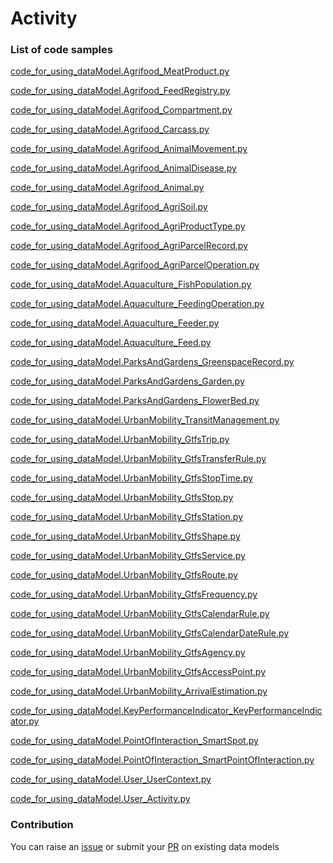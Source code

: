 # Activity

### List of code samples 

<!-- 50-List of code -->

<!-- [code entry](link) -->
[code_for_using_dataModel.Agrifood_MeatProduct.py](https://github.com/smart-data-models/dataModel.Agrifood/blob/master/MeatProduct/code/code_for_using_dataModel.Agrifood_MeatProduct.py)

[code_for_using_dataModel.Agrifood_FeedRegistry.py](https://github.com/smart-data-models/dataModel.Agrifood/blob/master/FeedRegistry/code/code_for_using_dataModel.Agrifood_FeedRegistry.py)

[code_for_using_dataModel.Agrifood_Compartment.py](https://github.com/smart-data-models/dataModel.Agrifood/blob/master/Compartment/code/code_for_using_dataModel.Agrifood_Compartment.py)

[code_for_using_dataModel.Agrifood_Carcass.py](https://github.com/smart-data-models/dataModel.Agrifood/blob/master/Carcass/code/code_for_using_dataModel.Agrifood_Carcass.py)

[code_for_using_dataModel.Agrifood_AnimalMovement.py](https://github.com/smart-data-models/dataModel.Agrifood/blob/master/AnimalMovement/code/code_for_using_dataModel.Agrifood_AnimalMovement.py)

[code_for_using_dataModel.Agrifood_AnimalDisease.py](https://github.com/smart-data-models/dataModel.Agrifood/blob/master/AnimalDisease/code/code_for_using_dataModel.Agrifood_AnimalDisease.py)

[code_for_using_dataModel.Agrifood_Animal.py](https://github.com/smart-data-models/dataModel.Agrifood/blob/master/Animal/code/code_for_using_dataModel.Agrifood_Animal.py)

[code_for_using_dataModel.Agrifood_AgriSoil.py](https://github.com/smart-data-models/dataModel.Agrifood/blob/master/AgriSoil/code/code_for_using_dataModel.Agrifood_AgriSoil.py)

[code_for_using_dataModel.Agrifood_AgriProductType.py](https://github.com/smart-data-models/dataModel.Agrifood/blob/master/AgriProductType/code/code_for_using_dataModel.Agrifood_AgriProductType.py)

[code_for_using_dataModel.Agrifood_AgriParcelRecord.py](https://github.com/smart-data-models/dataModel.Agrifood/blob/master/AgriParcelRecord/code/code_for_using_dataModel.Agrifood_AgriParcelRecord.py)

[code_for_using_dataModel.Agrifood_AgriParcelOperation.py](https://github.com/smart-data-models/dataModel.Agrifood/blob/master/AgriParcelOperation/code/code_for_using_dataModel.Agrifood_AgriParcelOperation.py)

[code_for_using_dataModel.Aquaculture_FishPopulation.py](https://github.com/smart-data-models/dataModel.Aquaculture/blob/master/FishPopulation/code/code_for_using_dataModel.Aquaculture_FishPopulation.py)

[code_for_using_dataModel.Aquaculture_FeedingOperation.py](https://github.com/smart-data-models/dataModel.Aquaculture/blob/master/FeedingOperation/code/code_for_using_dataModel.Aquaculture_FeedingOperation.py)

[code_for_using_dataModel.Aquaculture_Feeder.py](https://github.com/smart-data-models/dataModel.Aquaculture/blob/master/Feeder/code/code_for_using_dataModel.Aquaculture_Feeder.py)

[code_for_using_dataModel.Aquaculture_Feed.py](https://github.com/smart-data-models/dataModel.Aquaculture/blob/master/Feed/code/code_for_using_dataModel.Aquaculture_Feed.py)

[code_for_using_dataModel.ParksAndGardens_GreenspaceRecord.py](https://github.com/smart-data-models/dataModel.ParksAndGardens/blob/master/GreenspaceRecord/code/code_for_using_dataModel.ParksAndGardens_GreenspaceRecord.py)

[code_for_using_dataModel.ParksAndGardens_Garden.py](https://github.com/smart-data-models/dataModel.ParksAndGardens/blob/master/Garden/code/code_for_using_dataModel.ParksAndGardens_Garden.py)

[code_for_using_dataModel.ParksAndGardens_FlowerBed.py](https://github.com/smart-data-models/dataModel.ParksAndGardens/blob/master/FlowerBed/code/code_for_using_dataModel.ParksAndGardens_FlowerBed.py)

[code_for_using_dataModel.UrbanMobility_TransitManagement.py](https://github.com/smart-data-models/dataModel.UrbanMobility/blob/master/TransitManagement/code/code_for_using_dataModel.UrbanMobility_TransitManagement.py)

[code_for_using_dataModel.UrbanMobility_GtfsTrip.py](https://github.com/smart-data-models/dataModel.UrbanMobility/blob/master/GtfsTrip/code/code_for_using_dataModel.UrbanMobility_GtfsTrip.py)

[code_for_using_dataModel.UrbanMobility_GtfsTransferRule.py](https://github.com/smart-data-models/dataModel.UrbanMobility/blob/master/GtfsTransferRule/code/code_for_using_dataModel.UrbanMobility_GtfsTransferRule.py)

[code_for_using_dataModel.UrbanMobility_GtfsStopTime.py](https://github.com/smart-data-models/dataModel.UrbanMobility/blob/master/GtfsStopTime/code/code_for_using_dataModel.UrbanMobility_GtfsStopTime.py)

[code_for_using_dataModel.UrbanMobility_GtfsStop.py](https://github.com/smart-data-models/dataModel.UrbanMobility/blob/master/GtfsStop/code/code_for_using_dataModel.UrbanMobility_GtfsStop.py)

[code_for_using_dataModel.UrbanMobility_GtfsStation.py](https://github.com/smart-data-models/dataModel.UrbanMobility/blob/master/GtfsStation/code/code_for_using_dataModel.UrbanMobility_GtfsStation.py)

[code_for_using_dataModel.UrbanMobility_GtfsShape.py](https://github.com/smart-data-models/dataModel.UrbanMobility/blob/master/GtfsShape/code/code_for_using_dataModel.UrbanMobility_GtfsShape.py)

[code_for_using_dataModel.UrbanMobility_GtfsService.py](https://github.com/smart-data-models/dataModel.UrbanMobility/blob/master/GtfsService/code/code_for_using_dataModel.UrbanMobility_GtfsService.py)

[code_for_using_dataModel.UrbanMobility_GtfsRoute.py](https://github.com/smart-data-models/dataModel.UrbanMobility/blob/master/GtfsRoute/code/code_for_using_dataModel.UrbanMobility_GtfsRoute.py)

[code_for_using_dataModel.UrbanMobility_GtfsFrequency.py](https://github.com/smart-data-models/dataModel.UrbanMobility/blob/master/GtfsFrequency/code/code_for_using_dataModel.UrbanMobility_GtfsFrequency.py)

[code_for_using_dataModel.UrbanMobility_GtfsCalendarRule.py](https://github.com/smart-data-models/dataModel.UrbanMobility/blob/master/GtfsCalendarRule/code/code_for_using_dataModel.UrbanMobility_GtfsCalendarRule.py)

[code_for_using_dataModel.UrbanMobility_GtfsCalendarDateRule.py](https://github.com/smart-data-models/dataModel.UrbanMobility/blob/master/GtfsCalendarDateRule/code/code_for_using_dataModel.UrbanMobility_GtfsCalendarDateRule.py)

[code_for_using_dataModel.UrbanMobility_GtfsAgency.py](https://github.com/smart-data-models/dataModel.UrbanMobility/blob/master/GtfsAgency/code/code_for_using_dataModel.UrbanMobility_GtfsAgency.py)

[code_for_using_dataModel.UrbanMobility_GtfsAccessPoint.py](https://github.com/smart-data-models/dataModel.UrbanMobility/blob/master/GtfsAccessPoint/code/code_for_using_dataModel.UrbanMobility_GtfsAccessPoint.py)

[code_for_using_dataModel.UrbanMobility_ArrivalEstimation.py](https://github.com/smart-data-models/dataModel.UrbanMobility/blob/master/ArrivalEstimation/code/code_for_using_dataModel.UrbanMobility_ArrivalEstimation.py)

[code_for_using_dataModel.KeyPerformanceIndicator_KeyPerformanceIndicator.py](https://github.com/smart-data-models/dataModel.KeyPerformanceIndicator/blob/master/KeyPerformanceIndicator/code/code_for_using_dataModel.KeyPerformanceIndicator_KeyPerformanceIndicator.py)

[code_for_using_dataModel.PointOfInteraction_SmartSpot.py](https://github.com/smart-data-models/dataModel.PointOfInteraction/blob/master/SmartSpot/code/code_for_using_dataModel.PointOfInteraction_SmartSpot.py)

[code_for_using_dataModel.PointOfInteraction_SmartPointOfInteraction.py](https://github.com/smart-data-models/dataModel.PointOfInteraction/blob/master/SmartPointOfInteraction/code/code_for_using_dataModel.PointOfInteraction_SmartPointOfInteraction.py)

[code_for_using_dataModel.User_UserContext.py](https://github.com/smart-data-models/dataModel.User/blob/master/UserContext/code/code_for_using_dataModel.User_UserContext.py)

[code_for_using_dataModel.User_Activity.py](https://github.com/smart-data-models/dataModel.User/blob/master/Activity/code/code_for_using_dataModel.User_Activity.py)


<!-- /50-List of code -->

### Contribution
You can raise an [issue](https://github.com/smart-data-models/dataModel.User/issues) or submit your [PR](https://github.com/smart-data-models/dataModel.User/pulls) on existing data models
